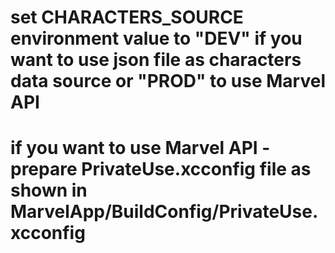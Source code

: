 # set CHARACTERS_SOURCE environment value to "DEV" if you want to use json file as characters data source or "PROD" to use Marvel API
# if you want to use Marvel API - prepare PrivateUse.xcconfig file as shown in MarvelApp/BuildConfig/PrivateUse.xcconfig